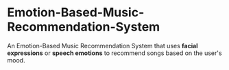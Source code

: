# Emotion-Based-Music-Recommendation-System
An Emotion-Based Music Recommendation System that uses **facial expressions** or **speech emotions** to recommend songs based on the user's mood.
